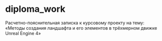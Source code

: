 # diploma_work
Расчетно-пояснительная записка к курсовому проекту на тему: «Методы создания ландшафта и его элементов в трёхмерном движке Unreal Engine 4»

